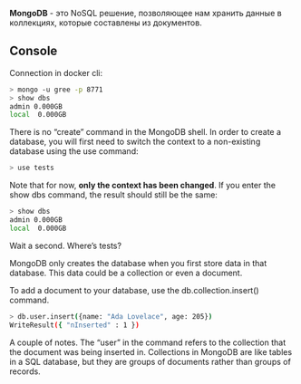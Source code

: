 **MongoDB** - это NoSQL решение, позволяющее нам хранить данные в коллекциях,
которые составлены из документов.

## Console

Connection in docker cli:

~~~bash
> mongo -u gree -p 8771
> show dbs
admin 0.000GB
local  0.000GB
~~~

There is no “create” command in the MongoDB shell. In order to create a database, you will first need to switch the
context to a non-existing database using the use command:

~~~bash
> use tests
~~~

Note that for now, **only the context has been changed**. If you enter the show dbs command, the result should still be
the same:

~~~bash
> show dbs
admin 0.000GB
local  0.000GB
~~~

Wait a second. Where’s tests?

MongoDB only creates the database when you first store data in that database. This data could be a collection or even a
document.

To add a document to your database, use the db.collection.insert() command.

~~~bash
> db.user.insert({name: "Ada Lovelace", age: 205})
WriteResult({ "nInserted" : 1 })
~~~

A couple of notes. The “user” in the command refers to the collection that the document was being inserted in.
Collections in MongoDB are like tables in a SQL database, but they are groups of documents rather than groups of
records.